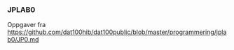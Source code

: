 ### JPLAB0

Oppgaver fra https://github.com/dat100hib/dat100public/blob/master/programmering/jplab0/JP0.md